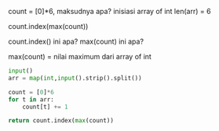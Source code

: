 count = [0]*6, maksudnya apa?
inisiasi array of int 
len(arr) = 6

count.index(max(count))

count.index() ini apa?
max(count) ini apa?

max(count) = nilai maximum dari array of int
```python
input()
arr = map(int,input().strip().split())

count = [0]*6
for t in arr:
    count[t] += 1

return count.index(max(count))



